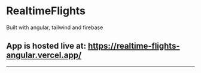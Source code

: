 # RealtimeFlights
Built with angular, tailwind and firebase
## App is hosted live at:  https://realtime-flights-angular.vercel.app/


--------------------------------------------------------------------------------------------


